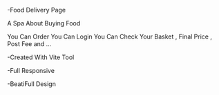 -Food Delivery Page

A Spa About Buying Food 

You Can Order
You Can Login 
You Can Check Your Basket , Final Price , Post Fee and ...


-Created With Vite Tool


-Full Responsive


-BeatiFull Design
